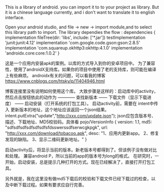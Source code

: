 This is a library of android. you can import it to to your project as library. 
But it is a chinese language currently, and i don't want to translate it to english interface.

Open your android studio, and file -> new -> import module,and to select this library path to import.
The library dependies the flow :
dependencies {
    implementation fileTree(dir: 'libs', include: ['*.jar'])
    testImplementation 'junit:junit:4.12'
    implementation 'com.google.code.gson:gson:2.8.5'
    implementation 'com.squareup.okhttp3:okhttp:4.1.0'
    implementation 'androidx.core:core:1.0.2'
}

这是一个应用内安装apk的案例。以库的方式导入到你的安卓项目中。
为了兼容性，使用了androidX支持库。如果你的项目中使用了老的支持库，则可能在编译上有些麻烦。
androidx有关的问题，可以看我的博客 https://www.cnblogs.com/htsky/p/11404946.html

博客连接里没有说明如何使用这个库。
大致步骤是这样的：启动库中的activity，然后点击按钮依此的动作为 ———— 查找新版本 —— 下载文件（显示下载进度） —— 启动安装（打开系统的打包工具）。
启动activity前，需要在 intent中传入 更新版本的地址，这个地址应该返回一个json结果。
intent.putExtra("update","http://xxx.com/update.json");
json应包含版本号、描述、下载地址、MD5校验码。具体看 pojo/VersionInfo
{
version: 1.1,
md5: "sdfsdfsdfsdfsdfsdfsfdsswerssdfserwcgkpgk",
url: "http://xxx.com/download/tobacoo.apk",
desc: "1、应用内更新app。 2、修复发现的缺陷。 3、显示二维码更新地址。"
}

启动activity后，将显示当前的版本。新老版本号都得到了。但该例子没有做对比和处理。
兼容android P，所以当前的app的版本号为long的格式。
在研究时，一开始，启动安装，总是提示几种打开的方式。现在已经解决了，直接打开打包工具。

另外就是，我在这里没有做md5下载后的校验和下载文件已经下载过的检查，以及中断下载过程。如果有要求应自行完善。
